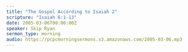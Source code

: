 ```yaml
---
title: "The Gospel According to Isaiah 2"
scripture: "Isaiah 6:1-13"
date: 2005-03-06T00:00:00Z
speaker: Skip Ryan
sermon_type: morning
audio: https://pcpcmorningsermons.s3.amazonaws.com/2005-03-06.mp3 
---
```



